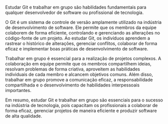 Estudar Git e trabalhar em grupo são habilidades fundamentais para qualquer desenvolvedor de software ou profissional de tecnologia. 

O Git é um sistema de controle de versão amplamente utilizado na indústria de desenvolvimento de software. Ele permite que os membros da equipe colaborem de forma eficiente, controlando e gerenciando as alterações no código-fonte de um projeto. Ao estudar Git, os indivíduos aprendem a rastrear o histórico de alterações, gerenciar conflitos, colaborar de forma eficaz e implementar boas práticas de desenvolvimento de software.

Trabalhar em grupo é essencial para a realização de projetos complexos. A colaboração em equipe permite que os membros compartilhem ideias, resolvam problemas de forma criativa, aproveitem as habilidades individuais de cada membro e alcancem objetivos comuns. Além disso, trabalhar em grupo promove a comunicação eficaz, a responsabilidade compartilhada e o desenvolvimento de habilidades interpessoais importantes.

Em resumo, estudar Git e trabalhar em grupo são essenciais para o sucesso na indústria de tecnologia, pois capacitam os profissionais a colaborar de forma eficaz, gerenciar projetos de maneira eficiente e produzir software de alta qualidade.
